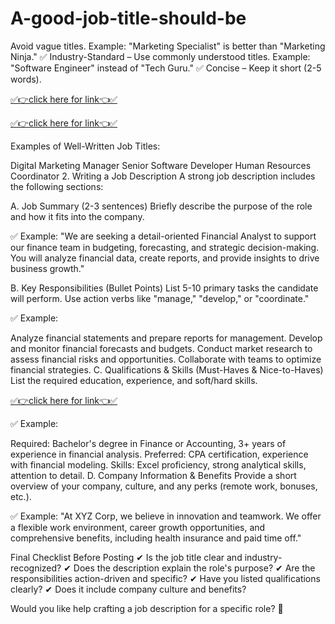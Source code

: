 # A-good-job-title-should-be


Avoid vague titles. Example: "Marketing Specialist" is better than "Marketing Ninja."
✅ Industry-Standard – Use commonly understood titles. Example: "Software Engineer" instead of "Tech Guru."
✅ Concise – Keep it short (2-5 words).

[✅👉click here for link👈✅](https://mkrj.xyz/non/)

[✅👉click here for link👈✅](https://mkrj.xyz/non/)

Examples of Well-Written Job Titles:

Digital Marketing Manager
Senior Software Developer
Human Resources Coordinator
2. Writing a Job Description
A strong job description includes the following sections:

A. Job Summary (2-3 sentences)
Briefly describe the purpose of the role and how it fits into the company.

✅ Example:
"We are seeking a detail-oriented Financial Analyst to support our finance team in budgeting, forecasting, and strategic decision-making. You will analyze financial data, create reports, and provide insights to drive business growth."

B. Key Responsibilities (Bullet Points)
List 5-10 primary tasks the candidate will perform. Use action verbs like "manage," "develop," or "coordinate."

✅ Example:

Analyze financial statements and prepare reports for management.
Develop and monitor financial forecasts and budgets.
Conduct market research to assess financial risks and opportunities.
Collaborate with teams to optimize financial strategies.
C. Qualifications & Skills (Must-Haves & Nice-to-Haves)
List the required education, experience, and soft/hard skills.

[✅👉click here for link👈✅](https://mkrj.xyz/rot/)


✅ Example:

Required: Bachelor's degree in Finance or Accounting, 3+ years of experience in financial analysis.
Preferred: CPA certification, experience with financial modeling.
Skills: Excel proficiency, strong analytical skills, attention to detail.
D. Company Information & Benefits
Provide a short overview of your company, culture, and any perks (remote work, bonuses, etc.).

✅ Example:
"At XYZ Corp, we believe in innovation and teamwork. We offer a flexible work environment, career growth opportunities, and comprehensive benefits, including health insurance and paid time off."

Final Checklist Before Posting
✔ Is the job title clear and industry-recognized?
✔ Does the description explain the role's purpose?
✔ Are the responsibilities action-driven and specific?
✔ Have you listed qualifications clearly?
✔ Does it include company culture and benefits?

Would you like help crafting a job description for a specific role? 🚀
